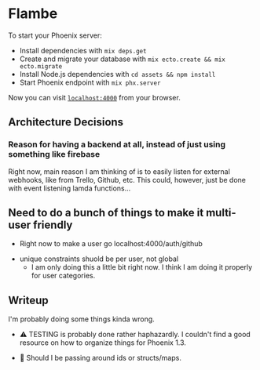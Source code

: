 # Flambe

To start your Phoenix server:

* Install dependencies with `mix deps.get`
* Create and migrate your database with `mix ecto.create && mix ecto.migrate`
* Install Node.js dependencies with `cd assets && npm install`
* Start Phoenix endpoint with `mix phx.server`

Now you can visit [`localhost:4000`](http://localhost:4000) from your browser.

## Architecture Decisions

### Reason for having a backend at all, instead of just using something like firebase

Right now, main reason I am thinking of is to easily listen for external
webhooks, like from Trello, Github, etc. This could, however, just be done with
event listening lamda functions...

## Need to do a bunch of things to make it multi-user friendly

* Right now to make a user go localhost:4000/auth/github

- unique constraints shuold be per user, not global
  * I am only doing this a little bit right now. I think I am doing it properly
    for user categories.

## Writeup

I'm probably doing some things kinda wrong.

* ⚠️ TESTING is probably done rather haphazardly. I couldn't find a good
  resource on how to organize things for Phoenix 1.3.

* 🤔 Should I be passing around ids or structs/maps.
